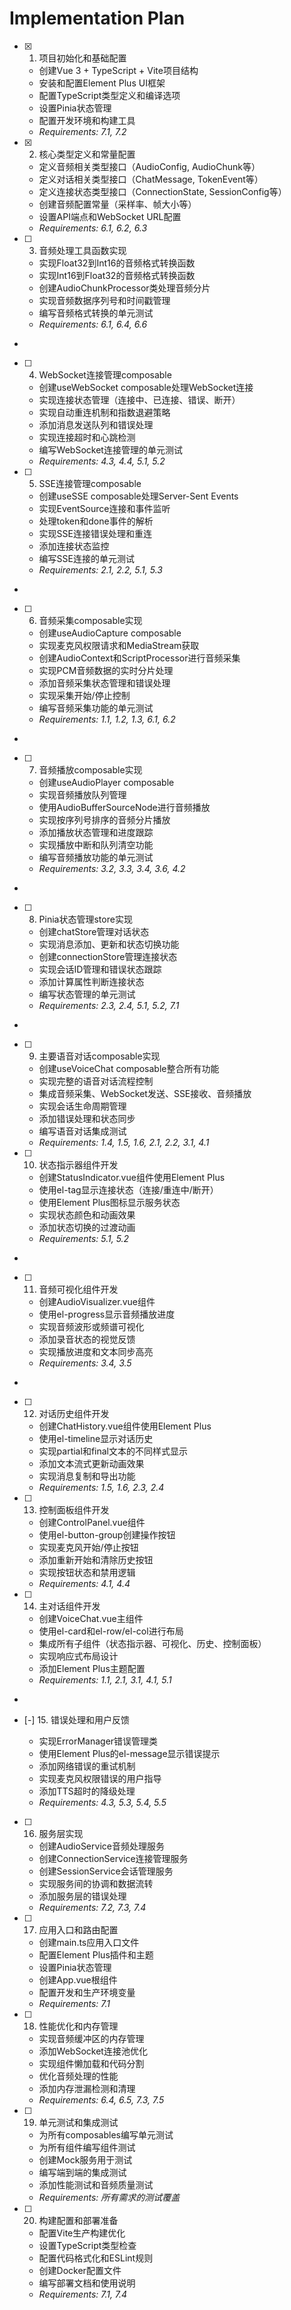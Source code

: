# Implementation Plan

- [x] 1. 项目初始化和基础配置


  - 创建Vue 3 + TypeScript + Vite项目结构
  - 安装和配置Element Plus UI框架
  - 配置TypeScript类型定义和编译选项
  - 设置Pinia状态管理
  - 配置开发环境和构建工具
  - _Requirements: 7.1, 7.2_

- [x] 2. 核心类型定义和常量配置





  - 定义音频相关类型接口（AudioConfig, AudioChunk等）
  - 定义对话相关类型接口（ChatMessage, TokenEvent等）
  - 定义连接状态类型接口（ConnectionState, SessionConfig等）
  - 创建音频配置常量（采样率、帧大小等）
  - 设置API端点和WebSocket URL配置
  - _Requirements: 6.1, 6.2, 6.3_

- [ ] 3. 音频处理工具函数实现




  - 实现Float32到Int16的音频格式转换函数
  - 实现Int16到Float32的音频格式转换函数
  - 创建AudioChunkProcessor类处理音频分片
  - 实现音频数据序列号和时间戳管理
  - 编写音频格式转换的单元测试
  - _Requirements: 6.1, 6.4, 6.6_
-

- [ ] 4. WebSocket连接管理composable


  - 创建useWebSocket composable处理WebSocket连接
  - 实现连接状态管理（连接中、已连接、错误、断开）
  - 实现自动重连机制和指数退避策略
  - 添加消息发送队列和错误处理
  - 实现连接超时和心跳检测
  - 编写WebSocket连接管理的单元测试
  - _Requirements: 4.3, 4.4, 5.1, 5.2_

- [ ] 5. SSE连接管理composable



  - 创建useSSE composable处理Server-Sent Events
  - 实现EventSource连接和事件监听
  - 处理token和done事件的解析
  - 实现SSE连接错误处理和重连
  - 添加连接状态监控
  - 编写SSE连接的单元测试
  - _Requirements: 2.1, 2.2, 5.1, 5.3_
-

- [ ] 6. 音频采集composable实现


  - 创建useAudioCapture composable
  - 实现麦克风权限请求和MediaStream获取
  - 创建AudioContext和ScriptProcessor进行音频采集
  - 实现PCM音频数据的实时分片处理
  - 添加音频采集状态管理和错误处理
  - 实现采集开始/停止控制
  - 编写音频采集功能的单元测试
  - _Requirements: 1.1, 1.2, 1.3, 6.1, 6.2_
-

- [ ] 7. 音频播放composable实现


  - 创建useAudioPlayer composable
  - 实现音频播放队列管理
  - 使用AudioBufferSourceNode进行音频播放
  - 实现按序列号排序的音频分片播放
  - 添加播放状态管理和进度跟踪
  - 实现播放中断和队列清空功能
  - 编写音频播放功能的单元测试
  - _Requirements: 3.2, 3.3, 3.4, 3.6, 4.2_
-

- [ ] 8. Pinia状态管理store实现


  - 创建chatStore管理对话状态
  - 实现消息添加、更新和状态切换功能
  - 创建connectionStore管理连接状态
  - 实现会话ID管理和错误状态跟踪
  - 添加计算属性判断连接状态
  - 编写状态管理的单元测试
  - _Requirements: 2.3, 2.4, 5.1, 5.2, 7.1_
-

- [ ] 9. 主要语音对话composable实现


  - 创建useVoiceChat composable整合所有功能
  - 实现完整的语音对话流程控制
  - 集成音频采集、WebSocket发送、SSE接收、音频播放
  - 实现会话生命周期管理
  - 添加错误处理和状态同步
  - 编写语音对话集成测试
  - _Requirements: 1.4, 1.5, 1.6, 2.1, 2.2, 3.1, 4.1_

- [ ] 10. 状态指示器组件开发



  - 创建StatusIndicator.vue组件使用Element Plus
  - 使用el-tag显示连接状态（连接/重连中/断开）
  - 使用Element Plus图标显示服务状态
  - 实现状态颜色和动画效果
  - 添加状态切换的过渡动画
  - _Requirements: 5.1, 5.2_
-

- [ ] 11. 音频可视化组件开发


  - 创建AudioVisualizer.vue组件
  - 使用el-progress显示音频播放进度
  - 实现音频波形或频谱可视化
  - 添加录音状态的视觉反馈
  - 实现播放进度和文本同步高亮
  - _Requirements: 3.4, 3.5_
-

- [ ] 12. 对话历史组件开发


  - 创建ChatHistory.vue组件使用Element Plus
  - 使用el-timeline显示对话历史
  - 实现partial和final文本的不同样式显示
  - 添加文本流式更新动画效果
  - 实现消息复制和导出功能
  - _Requirements: 1.5, 1.6, 2.3, 2.4_

- [ ] 13. 控制面板组件开发



  - 创建ControlPanel.vue组件
  - 使用el-button-group创建操作按钮
  - 实现麦克风开始/停止按钮
  - 添加重新开始和清除历史按钮
  - 实现按钮状态和禁用逻辑
  - _Requirements: 4.1, 4.4_

- [ ] 14. 主对话组件开发



  - 创建VoiceChat.vue主组件
  - 使用el-card和el-row/el-col进行布局
  - 集成所有子组件（状态指示器、可视化、历史、控制面板）
  - 实现响应式布局设计
  - 添加Element Plus主题配置
  - _Requirements: 1.1, 2.1, 3.1, 4.1, 5.1_
-

- [-] 15. 错误处理和用户反馈


  - 实现ErrorManager错误管理类
  - 使用Element Plus的el-message显示错误提示
  - 添加网络错误的重试机制
  - 实现麦克风权限错误的用户指导
  - 添加TTS超时的降级处理
  - _Requirements: 4.3, 5.3, 5.4, 5.5_

- [ ] 16. 服务层实现

  - 创建AudioService音频处理服务
  - 创建ConnectionService连接管理服务
  - 创建SessionService会话管理服务
  - 实现服务间的协调和数据流转
  - 添加服务层的错误处理
  - _Requirements: 7.2, 7.3, 7.4_

- [ ] 17. 应用入口和路由配置

  - 创建main.ts应用入口文件
  - 配置Element Plus插件和主题
  - 设置Pinia状态管理
  - 创建App.vue根组件
  - 配置开发和生产环境变量
  - _Requirements: 7.1_

- [ ] 18. 性能优化和内存管理

  - 实现音频缓冲区的内存管理
  - 添加WebSocket连接池优化
  - 实现组件懒加载和代码分割
  - 优化音频处理的性能
  - 添加内存泄漏检测和清理
  - _Requirements: 6.4, 6.5, 7.3, 7.5_

- [ ] 19. 单元测试和集成测试
  - 为所有composables编写单元测试
  - 为所有组件编写组件测试
  - 创建Mock服务用于测试
  - 编写端到端的集成测试
  - 添加性能测试和音频质量测试
  - _Requirements: 所有需求的测试覆盖_

- [ ] 20. 构建配置和部署准备
  - 配置Vite生产构建优化
  - 设置TypeScript类型检查
  - 配置代码格式化和ESLint规则
  - 创建Docker配置文件
  - 编写部署文档和使用说明
  - _Requirements: 7.1, 7.4_